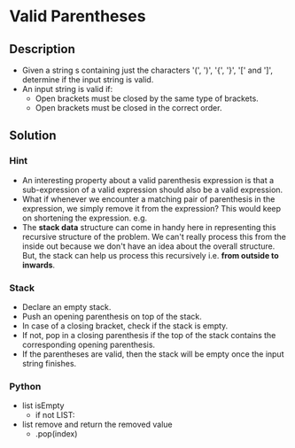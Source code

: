 # Valid Parentheses

## Description

* Given a string s containing just the characters '(', ')', '{', '}', '[' and ']', determine if the input string is valid.
* An input string is valid if:
  * Open brackets must be closed by the same type of brackets.
  * Open brackets must be closed in the correct order.

## Solution

### Hint

* An interesting property about a valid parenthesis expression is that a sub-expression of a valid expression should also be a valid expression.
* What if whenever we encounter a matching pair of parenthesis in the expression, we simply remove it from the expression? This would keep on shortening the expression. e.g.
* The **stack data** structure can come in handy here in representing this recursive structure of the problem. We can't really process this from the inside out because we don't have an idea about the overall structure. But, the stack can help us process this recursively i.e. **from outside to inwards**.

### Stack

* Declare an empty stack.
* Push an opening parenthesis on top of the stack.
* In case of a closing bracket, check if the stack is empty.
* If not, pop in a closing parenthesis if the top of the stack contains the corresponding opening parenthesis.
* If the parentheses are valid,​ then the stack will be empty once the input string finishes.

### Python

* list isEmpty
  * if not LIST:
* list remove and return the removed value
  * .pop(index)
